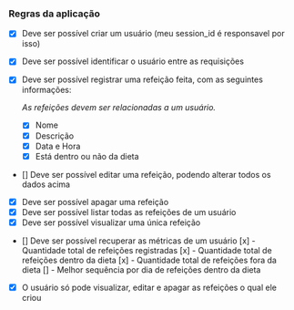 ### Regras da aplicação

- [x] Deve ser possível criar um usuário (meu session_id é responsavel por isso)
- [x] Deve ser possível identificar o usuário entre as requisições
- [x] Deve ser possível registrar uma refeição feita, com as seguintes informações:
    
    *As refeições devem ser relacionadas a um usuário.*
    
    - [x] Nome
    - [x] Descrição
    - [x] Data e Hora
    - [x] Está dentro ou não da dieta
- [] Deve ser possível editar uma refeição, podendo alterar todos os dados acima
- [x] Deve ser possível apagar uma refeição
- [x] Deve ser possível listar todas as refeições de um usuário
- [x] Deve ser possível visualizar uma única refeição
- [] Deve ser possível recuperar as métricas de um usuário
   [x] - Quantidade total de refeições registradas
   [x] - Quantidade total de refeições dentro da dieta
   [x] - Quantidade total de refeições fora da dieta
   [] - Melhor sequência por dia de refeições dentro da dieta
- [x] O usuário só pode visualizar, editar e apagar as refeições o qual ele criou
